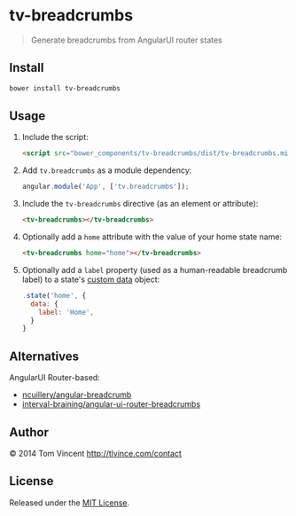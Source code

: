 # tv-breadcrumbs

> Generate breadcrumbs from AngularUI router states

## Install

```bash
bower install tv-breadcrumbs
```

## Usage

1. Include the script:

    ```html
    <script src="bower_components/tv-breadcrumbs/dist/tv-breadcrumbs.min.js"></script>
    ```

2. Add `tv.breadcrumbs` as a module dependency:

    ```js
    angular.module('App', ['tv.breadcrumbs']);
    ```

3. Include the `tv-breadcrumbs` directive (as an element or attribute):

    ```html
    <tv-breadcrumbs></tv-breadcrumbs>
    ```

4. Optionally add a `home` attribute with the value of your home state name:

    ```html
    <tv-breadcrumbs home="home"></tv-breadcrumbs>
    ```

5. Optionally add a `label` property (used as a human-readable breadcrumb
   label) to a state's [custom data][data] object:

    ```js
    .state('home', {
      data: {
        label: 'Home',
      }
    }
    ```

[data]: https://github.com/angular-ui/ui-router/wiki#wiki-attach-custom-data-to-state-objects

## Alternatives

AngularUI Router-based:

* [ncuillery/angular-breadcrumb][ncuillery]
* [interval-braining/angular-ui-router-breadcrumbs][interval-braining]

[ncuillery]: https://github.com/ncuillery/angular-breadcrumb
[interval-braining]: https://github.com/interval-braining/angular-ui-router-breadcrumbs

## Author

© 2014 Tom Vincent <http://tlvince.com/contact>

## License

Released under the [MIT License](http://tlvince.mit-license.org).
